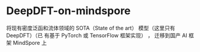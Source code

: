 # DeepDFT-on-mindspore
将现有密度泛函和流体领域的 SOTA（State of the art） 模型（这里只有DeepDFT）（已 有基于 PyTorch 或 TensorFlow 框架实现） ， 迁移到国产 AI 框架 MindSpore 上
